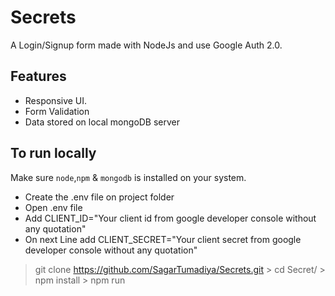 # Secrets
A Login/Signup form made with NodeJs and use Google Auth 2.0.

## Features
- Responsive UI.
- Form Validation
- Data stored on local mongoDB server

## To run locally 

Make sure `node`,`npm` & `mongodb` is installed on your system.
- Create the .env file on project folder
- Open .env file 
- Add CLIENT_ID="Your client id from google developer console without any quotation"
- On next Line add CLIENT_SECRET="Your client secret from google developer console without any quotation"
> git clone https://github.com/SagarTumadiya/Secrets.git
    > cd Secret/
    > npm install
    > npm run


